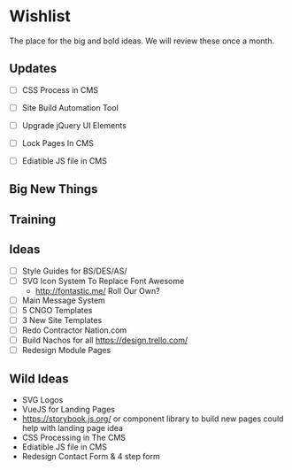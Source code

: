 # Wishlist 

The place for the big and bold ideas. We will review these once a month.

## Updates

- [ ] CSS Process in CMS

- [ ] Site Build Automation Tool 

- [ ] Upgrade jQuery UI Elements

- [ ] Lock Pages In CMS 

- [ ]  Ediatible JS file in CMS


## Big New Things

## Training 





## Ideas 
- [ ] Style Guides for BS/DES/AS/
- [ ] SVG Icon System To Replace Font Awesome
     - http://fontastic.me/  Roll Our Own?
- [ ] Main Message System
- [ ] 5 CNGO Templates
- [ ] 3 New Site Templates
- [ ] Redo Contractor Nation.com 
- [ ] Build Nachos for all https://design.trello.com/
- [ ] Redesign Module Pages

## Wild Ideas
- SVG Logos
- VueJS for Landing Pages
- https://storybook.js.org/  or component library to build new pages could help with landing page idea
- CSS Processing in The CMS
- Ediatible JS file in CMS
- Redesign Contact Form & 4 step form
